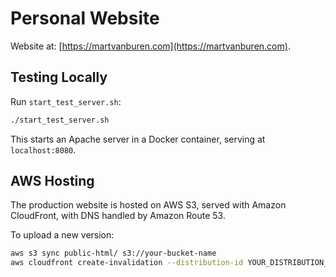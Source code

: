 # Personal Website

Website at: [https://martvanburen.com](https://martvanburen.com).

## Testing Locally

Run `start_test_server.sh`:

```bash
./start_test_server.sh
```

This starts an Apache server in a Docker container, serving at `localhost:8080`.

## AWS Hosting

The production website is hosted on AWS S3, served with Amazon CloudFront, with DNS handled by Amazon Route 53.

To upload a new version:

```bash
aws s3 sync public-html/ s3://your-bucket-name
aws cloudfront create-invalidation --distribution-id YOUR_DISTRIBUTION_ID --paths "/*"
```